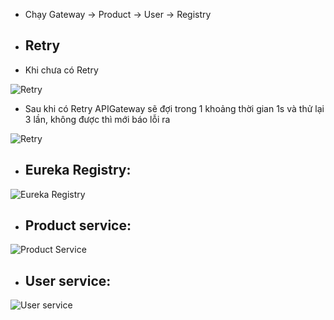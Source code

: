 - Chạy Gateway -> Product -> User -> Registry

- ## Retry

- Khi chưa có Retry

![Retry](https://i.imgur.com/sLmYvqt.png)


- Sau khi có Retry
APIGateway sẽ đợi trong 1 khoảng thời gian 1s và thử lại 3 lần, không được thì mới báo lỗi ra

![Retry](https://imgur.com/PpyHWv8.png)

- ## Eureka Registry:
![Eureka Registry](https://i.imgur.com/GmRGNdc.png)

- ## Product service:
![Product Service](https://i.imgur.com/R9eh2Jv.png)

- ## User service:
![User service](https://i.imgur.com/TuYSJ1E.png)
